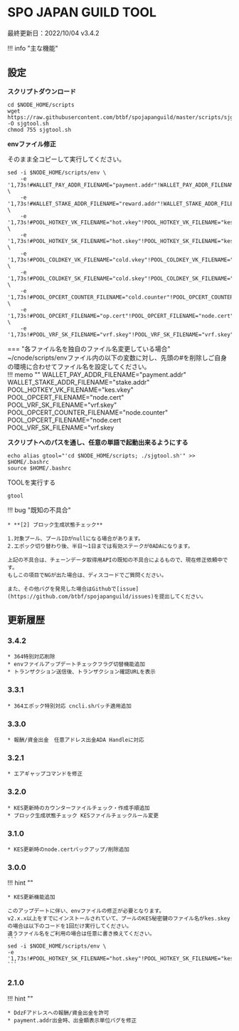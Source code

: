 # SPO JAPAN GUILD TOOL

最終更新日：2022/10/04 v3.4.2

!!! info "主な機能"


## **設定**

**スクリプトダウンロード**
```
cd $NODE_HOME/scripts
wget https://raw.githubusercontent.com/btbf/spojapanguild/master/scripts/sjgtool.sh -O sjgtool.sh
chmod 755 sjgtool.sh
```

**envファイル修正**

そのまま全コピーして実行してください。
```
sed -i $NODE_HOME/scripts/env \
    -e '1,73s!#WALLET_PAY_ADDR_FILENAME="payment.addr"!WALLET_PAY_ADDR_FILENAME="payment.addr"!' \
    -e '1,73s!#WALLET_STAKE_ADDR_FILENAME="reward.addr"!WALLET_STAKE_ADDR_FILENAME="stake.addr"!' \
    -e '1,73s!#POOL_HOTKEY_VK_FILENAME="hot.vkey"!POOL_HOTKEY_VK_FILENAME="kes.vkey"!' \
    -e '1,73s!#POOL_HOTKEY_SK_FILENAME="hot.skey"!POOL_HOTKEY_SK_FILENAME="kes.skey"!' \
    -e '1,73s!#POOL_COLDKEY_VK_FILENAME="cold.vkey"!POOL_COLDKEY_VK_FILENAME="node.vkey"!' \
    -e '1,73s!#POOL_COLDKEY_SK_FILENAME="cold.skey"!POOL_COLDKEY_SK_FILENAME="node.skey"!' \
    -e '1,73s!#POOL_OPCERT_COUNTER_FILENAME="cold.counter"!POOL_OPCERT_COUNTER_FILENAME="node.counter"!' \
    -e '1,73s!#POOL_OPCERT_FILENAME="op.cert"!POOL_OPCERT_FILENAME="node.cert"!' \
    -e '1,73s!#POOL_VRF_SK_FILENAME="vrf.skey"!POOL_VRF_SK_FILENAME="vrf.skey"!'
```

=== "各ファイル名を独自のファイル名変更している場合"
    ~/cnode/scripts/envファイル内の以下の変数に対し、先頭の#を削除しご自身の環境に合わせてファイル名を設定してください。  
    !!! memo ""
        WALLET_PAY_ADDR_FILENAME="payment.addr"  
        WALLET_STAKE_ADDR_FILENAME="stake.addr"  
        POOL_HOTKEY_VK_FILENAME="kes.vkey"  
        POOL_OPCERT_FILENAME="node.cert"  
        POOL_VRF_SK_FILENAME="vrf.skey"  
        POOL_OPCERT_COUNTER_FILENAME="node.counter"  
        POOL_OPCERT_FILENAME="node.cert  
        POOL_VRF_SK_FILENAME="vrf.skey


**スクリプトへのパスを通し、任意の単語で起動出来るようにする**
```
echo alias gtool="'cd $NODE_HOME/scripts; ./sjgtool.sh'" >> $HOME/.bashrc
source $HOME/.bashrc
```

TOOLを実行する
```
gtool
```

!!! bug "既知の不具合"

    * **[2] ブロック生成状態チェック**

    1.対象プール、プールIDがnullになる場合があります。  
    2.エポック切り替わり後、半日～1日までは有効ステークが0ADAになります。  

    上記の不具合は、チェーンデータ取得用APIの既知の不具合によるもので、現在修正依頼中です。
    もしこの項目でNGが出た場合は、ディスコードでご質問ください。

    また、その他バグを発見した場合はGithubで[issue](https://github.com/btbf/spojapanguild/issues)を提出してください。

## 更新履歴

### 3.4.2

    * 364特別対応削除
    * envファイルアップデートチェックフラグ切替機能追加
    * トランザクション送信後、トランザクション確認URLを表示

### 3.3.1

    * 364エポック特別対応 cncli.shパッチ適用追加

### 3.3.0

    * 報酬/資金出金　任意アドレス出金ADA Handleに対応

### 3.2.1

    * エアギャップコマンドを修正

### 3.2.0

    * KES更新時のカウンターファイルチェック・作成手順追加
    * ブロック生成状態チェック KESファイルチェックルール変更

### 3.1.0

    * KES更新時のnode.certバックアップ/削除追加

### 3.0.0

!!! hint ""

    * KES更新機能追加

    このアップデートに伴い、envファイルの修正が必要となります。
    v2.x.x以上をすでにインストールされていて、プールのKES秘密鍵のファイル名がkes.skeyの場合は以下のコードを1回だけ実行してください。
    違うファイル名をご利用の場合は任意に書き換えてください。
    ```
    sed -i $NODE_HOME/scripts/env \
    -e '1,73s!#POOL_HOTKEY_SK_FILENAME="hot.skey"!POOL_HOTKEY_SK_FILENAME="kes.skey"!'
    ```

### 2.1.0

!!! hint ""

    * DdzFアドレスへの報酬/資金出金を許可
    * payment.addr出金時、出金額表示単位バグを修正